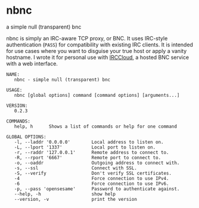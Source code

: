 nbnc
====

a simple null (transparent) bnc

nbnc is simply an IRC-aware TCP proxy, or BNC. It uses IRC-style authentication
(`PASS`) for compatibility with existing IRC clients. It is intended for use
cases where you want to disguise your true host or apply a vanity hostname. I
wrote it for personal use with [IRCCloud], a hosted BNC service with a web
interface.

    NAME:
       nbnc - simple null (transparent) bnc

    USAGE:
       nbnc [global options] command [command options] [arguments...]

    VERSION:
       0.2.3

    COMMANDS:
       help, h      Shows a list of commands or help for one command

    GLOBAL OPTIONS:
       -l, --laddr '0.0.0.0'        Local address to listen on.
       -L, --lport '1337'           Local port to listen on.
       -r, --raddr '127.0.0.1'      Remote address to connect to.
       -R, --rport '6667'           Remote port to connect to.
       -o, --oaddr                  Outgoing address to connect with.
       -s, --ssl                    Connect with SSL.
       -S, --verify                 Don't verify SSL certificates.
       -4                           Force connection to use IPv4.
       -6                           Force connection to use IPv6.
       -p, --pass 'opensesame'      Password to authenticate against.
       --help, -h                   show help
       --version, -v                print the version

[IRCCloud]: https://irccloud.com
